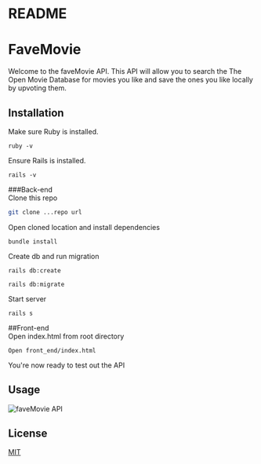 # README

# FaveMovie

Welcome to the faveMovie API. This API will
allow you to search the The Open Movie Database for movies you like and save the ones you like locally by upvoting them.

## Installation

Make sure Ruby is installed.

```
ruby -v
```

Ensure Rails is installed.

```
rails -v
```

###Back-end  
Clone this repo

```bash
git clone ...repo url
```

Open cloned location and install dependencies

```
bundle install
```

Create db and run migration

```
rails db:create
```

```
rails db:migrate
```

Start server

```
rails s
```

##Front-end  
Open index.html from root directory

```
Open front_end/index.html

```

You're now ready to test out the API

## Usage

![faveMovie API](http://g.recordit.co/ppdHtJND1E.gif)

## License

[MIT](https://choosealicense.com/licenses/mit/)
